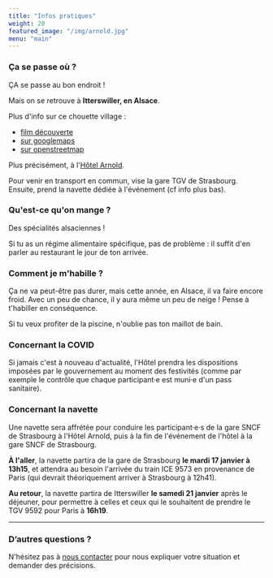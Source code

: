```yaml
---
title: "Infos pratiques"
weight: 20
featured_image: "/img/arnold.jpg"
menu: "main"
---
```



### Ça se passe où ?

ÇA se passe au bon endroit !

Mais on se retrouve à **Itterswiller, en Alsace**. 

Plus d'info sur ce chouette village :
- [film découverte](http://www.itterswiller.com/)
- [sur googlemaps](https://www.google.fr/maps?hl=fr&q=itterswiller)
- [sur openstreetmap](https://www.openstreetmap.org/relation/906265)

Plus précisément, à l'[Hôtel Arnold](https://www.hotel-arnold.com/).

Pour venir en transport en commun, vise la gare TGV de Strasbourg. Ensuite,
prend la navette dédiée à l'événement (cf info plus bas).

### Qu'est-ce qu'on mange ?

Des spécialités alsaciennes !

Si tu as un régime alimentaire spécifique, pas de problème : il suffit d'en
parler au restaurant le jour de ton arrivée.

### Comment je m'habille ?

Ça ne va peut-être pas durer, mais cette année, en Alsace, il va faire encore froid. Avec un peu de chance,
il y aura même un peu de neige ! Pense à t'habiller en conséquence.

Si tu veux profiter de la piscine, n'oublie pas ton maillot de bain.

### Concernant la COVID

Si jamais c'est à nouveau d'actualité, l'Hôtel prendra les dispositions
imposées par le gouvernement au moment des festivités (comme par exemple le
contrôle que chaque participant·e est muni·e d'un pass sanitaire).

### Concernant la navette

Une navette sera affrétée pour conduire les participant·e·s de la gare SNCF de
Strasbourg à l'Hôtel Arnold, puis à la fin de l'événement de l'hôtel à la gare
SNCF de Strasbourg. 

**À l'aller**, la navette partira de la gare de Strasbourg **le mardi 17
janvier à 13h15**, et attendra au besoin l'arrivée du train ICE 9573 en
provenance de Paris (qui devrait théoriquement arriver à Strasbourg à 12h41).

**Au retour**, la navette partira de Itterswiller **le samedi 21 janvier** après le
déjeuner, pour permettre à celles et ceux qui le souhaitent de prendre le TGV
9592 pour Paris à **16h19**.

---

### D’autres questions ?

N'hésitez pas à [nous contacter](staff-at-agileopenfrance-point-com) pour nous
expliquer votre situation et demander des précisions.
